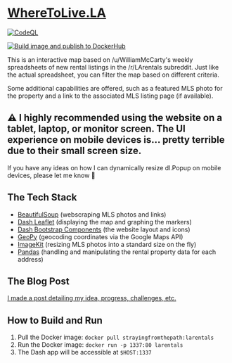 # [WhereToLive.LA](https://wheretolive.la)
[![CodeQL](https://github.com/perfectly-preserved-pie/larentals/actions/workflows/codeql-analysis.yml/badge.svg)](https://github.com/perfectly-preserved-pie/larentals/actions/workflows/codeql-analysis.yml)

[![Build image and publish to DockerHub](https://github.com/perfectly-preserved-pie/larentals/actions/workflows/docker-image.yml/badge.svg)](https://github.com/perfectly-preserved-pie/larentals/actions/workflows/docker-image.yml)

This is an interactive map based on /u/WilliamMcCarty's weekly spreadsheets of new rental listings in the /r/LArentals subreddit. Just like the actual spreadsheet, you can filter the map based on different criteria.

Some additional capabilities are offered, such as a featured MLS photo for the property and a link to the associated MLS listing page (if available).

## ⚠ I highly recommended using the website on a tablet, laptop, or monitor screen. The UI experience on mobile devices is... pretty terrible due to their small screen size. 
If you have any ideas on how I can dynamically resize dl.Popup on mobile devices, please let me know 👀

## The Tech Stack
* [BeautifulSoup](https://www.crummy.com/software/BeautifulSoup/bs4/doc/) (webscraping MLS photos and links)
*    [Dash Leaflet](https://dash-leaflet.herokuapp.com/) (displaying the map and graphing the markers)
*    [Dash Bootstrap Components](https://dash-bootstrap-components.opensource.faculty.ai/) (the website layout and icons)
*    [GeoPy](https://geopy.readthedocs.io/en/stable/) (geocoding coordinates via the Google Maps API)
*    [ImageKit](https://github.com/imagekit-developer/imagekit-python) (resizing MLS photos into a standard size on the fly)
*    [Pandas](https://pandas.pydata.org/) (handling and manipulating the rental property data for each address)

## The Blog Post
[I made a post detailing my idea, progress, challenges, etc.](https://automateordie.io/wheretolivedotla/)

## How to Build and Run
1. Pull the Docker image: `docker pull strayingfromthepath:larentals`
3. Run the Docker image: `docker run -p 1337:80 larentals`
4. The Dash app will be accessible at `$HOST:1337`
